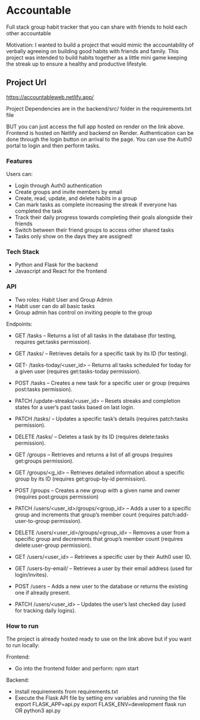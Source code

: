 # Accountable
Full stack group habit tracker that you can share with friends to hold each other accountable

Motivation: I wanted to build a project that would mimic the accountability of verbally agreeing on building good habits with friends and family. This project was intended to build habits together as a little mini game keeping the streak up to ensure a healthy and productive lifestyle.

## Project Url
https://accountableweb.netlify.app/

Project Dependencies are in the backend/src/ folder in the requirements.txt file

BUT you can just access the full app hosted on render on the link above. Frontend is hosted on Netlify and backend on Render. Authentication can be done through the login button on arrival to the page. You can use the Auth0 portal to login and then perform tasks.

### Features
Users can: 
- Login through Auth0 authentication
- Create groups and invite members by email
- Create, read, update, and delete habits in a group
- Can mark tasks as complete increasing the streak if everyone has completed the task
- Track their daily progress towards completing their goals alongside their friends
- Switch between their friend groups to access other shared tasks
- Tasks only show on the days they are assigned!

### Tech Stack
- Python and Flask for the backend
- Javascript and React for the frontend

### API
- Two roles: Habit User and Group Admin
- Habit user can do all basic tasks
- Group admin has control on inviting people to the group

Endpoints:
- GET /tasks – Returns a list of all tasks in the database (for testing, requires get:tasks permission).
- GET /tasks/<id> – Retrieves details for a specific task by its ID (for testing).
- GET-  /tasks-today/<user_id> – Returns all tasks scheduled for today for a given user (requires get:tasks-today permission).
- POST /tasks – Creates a new task for a specific user or group (requires post:tasks permission).
- PATCH /update-streaks/<user_id> – Resets streaks and completion states for a user’s past tasks based on last login.
- PATCH /tasks/<id> – Updates a specific task’s details (requires patch:tasks permission).
- DELETE /tasks/<id> – Deletes a task by its ID (requires delete:tasks permission).

- GET /groups – Retrieves and returns a list of all groups (requires get:groups permission).
- GET /groups/<g_id> – Retrieves detailed information about a specific group by its ID (requires get:group-by-id permission).
- POST /groups – Creates a new group with a given name and owner (requires post:groups permission)

- PATCH /users/<user_id>/groups/<group_id> – Adds a user to a specific group and increments that group’s member count (requires patch:add-user-to-group permission).
- DELETE /users/<user_id>/groups/<group_id> – Removes a user from a specific group and decrements that group’s member count (requires delete:user-group permission).

- GET /users/<user_id> – Retrieves a specific user by their Auth0 user ID.
- GET /users-by-email/<email> – Retrieves a user by their email address (used for login/invites).
- POST /users – Adds a new user to the database or returns the existing one if already present.
- PATCH /users/<user_id> – Updates the user’s last checked day (used for tracking daily logins).

### How to run
The project is already hosted ready to use on the link above but if you want to run locally:

Frontend:
 - Go into the frontend folder and perform: npm start

Backend:
- Install requirements from requirements.txt
- Execute the Flask API file by setting env variables and running the file
    export FLASK_APP=api.py
    export FLASK_ENV=development
    flask run
  OR
  python3 api.py
